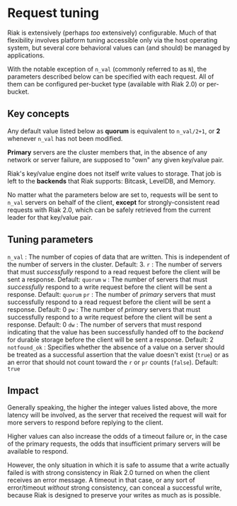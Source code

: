 # Request tuning

Riak is extensively (perhaps *too* extensively) configurable. Much of
that flexibility involves platform tuning accessible only via the host
operating system, but several core behavioral values can (and should)
be managed by applications.

With the notable exception of `n_val` (commonly referred to as `N`),
the parameters described below can be specified with each request. All
of them can be configured per-bucket type (available with Riak 2.0) or
per-bucket.

## Key concepts

Any default value listed below as **quorum** is equivalent to
`n_val/2+1`, or **2** whenever `n_val` has not been modified.

**Primary** servers are the cluster members that, in the absence of any
network or server failure, are supposed to "own" any given key/value
pair.

Riak's key/value engine does not itself write values to storage. That
job is left to the **backends** that Riak supports: Bitcask, LevelDB,
and Memory.

No matter what the parameters below are set to, requests will be
sent to `n_val` servers on behalf of the client, **except** for
strongly-consistent read requests with Riak 2.0, which can be safely
retrieved from the current leader for that key/value pair.

## Tuning parameters

`n_val`
:   The number of copies of data that are written. This is independent
of the number of servers in the cluster. Default: 3.
`r`
:   The number of servers that must *successfully* respond to a read
request before the client will be sent a response. Default: `quorum`
`w`
:   The number of servers that must *successfully* respond to a write
request before the client will be sent a response. Default: `quorum`
`pr`
:   The number of *primary* servers that must successfully respond to a read
request before the client will be sent a response. Default: 0
`pw`
:   The number of *primary* servers that must successfully respond to a write
request before the client will be sent a response. Default: 0
`dw`
:   The number of servers that must respond indicating that the value
has been successfully handed off to the *backend* for durable storage
before the client will be sent a response. Default: 2
`notfound_ok`
:   Specifies whether the absence of a value on a server should be
treated as a successful assertion that the value doesn't exist
(`true`) or as an error that should not count toward the `r` or `pr`
counts (`false`). Default: `true`

## Impact

Generally speaking, the higher the integer values listed above, the
more latency will be involved, as the server that received the request
will wait for more servers to respond before replying to the client.

Higher values can also increase the odds of a timeout failure or, in
the case of the primary requests, the odds that insufficient primary
servers will be available to respond.

However, the only situation in which it is safe to assume that a write
actually failed is with strong consistency in Riak 2.0 turned on when
the client receives an error message. A timeout in that case, or any
sort of error/timeout *without* strong consistency, can conceal a
successful write, because Riak is designed to preserve your writes as
much as is possible.
